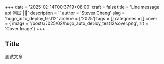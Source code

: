 +++
date = '2025-02-14T00:37:19+08:00'
draft = false
title = 'Line message api 測試 💛💛'
description = ''
author = 'Steven Chang'
slug = 'hugo_auto_deploy_test12'
archive = ['2025']
tags = []
categories = []
cover = { image = '/posts/2025/02/hugo_auto_deploy_test12/cover.png', alt = 'Cover Image'}
+++

## Title
測試文章